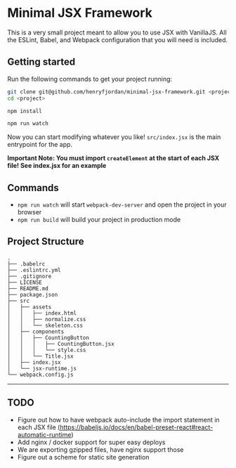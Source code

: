 # Minimal JSX Framework

This is a very small project meant to allow you to use JSX with VanillaJS.
All the ESLint, Babel, and Webpack configuration that you will need is included. 

## Getting started

Run the following commands to get your project running:
```bash
git clone git@github.com/henryfjordan/minimal-jsx-framework.git <project>
cd <project>

npm install

npm run watch
```

Now you can start modifying whatever you like! `src/index.jsx` is the main entrypoint for the app.

__Important Note: You must import `createElement` at the start of each JSX file! See index.jsx for an example__

## Commands

* `npm run watch` will start `webpack-dev-server` and open the project in your browser
* `npm run build` will build your project in production mode

## Project Structure

```
.
├── .babelrc
├── .eslintrc.yml
├── .gitignore
├── LICENSE
├── README.md
├── package.json
├── src
│   ├── assets
│   │   ├── index.html
│   │   ├── normalize.css
│   │   └── skeleton.css
│   ├── components
│   │   ├── CountingButton
│   │   │   ├── CountingButton.jsx
│   │   │   └── style.css
│   │   └── Title.jsx
│   ├── index.jsx
│   └── jsx-runtime.js
└── webpack.config.js
```


---

## TODO

* Figure out how to have webpack auto-include the import statement in each JSX file (https://babeljs.io/docs/en/babel-preset-react#react-automatic-runtime)
* Add nginx / docker support for super easy deploys
* We are exporting gzipped files, have nginx support those
* Figure out a scheme for static site generation





